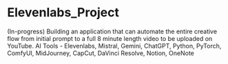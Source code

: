 # Elevenlabs_Project
(In-progress) Building an application that can automate the entire creative flow from initial prompt to a full 8 minute length video to be uploaded on YouTube.  AI Tools - Elevenlabs, Mistral, Gemini, ChatGPT, Python, PyTorch, ComfyUI, MidJourney, CapCut, DaVinci Resolve, Notion, OneNote
